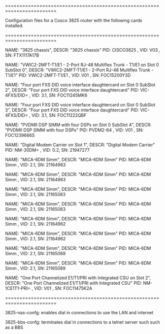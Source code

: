 ========================================================================

Configuration files for a Cosco 3825 router with the following
cards installed.

========================================================================

NAME: "3825 chassis", DESCR: "3825 chassis"
PID: CISCO3825         , VID: V03 , SN: FTX1117A17B

NAME: "VWIC2-2MFT-T1/E1 - 2-Port RJ-48 Multiflex Trunk - T1/E1 on Slot
0 SubSlot 0", DESCR: "VWIC2-2MFT-T1/E1 - 2-Port RJ-48 Multiflex Trunk -
T1/E1"
PID: VWIC2-2MFT-T1/E1  , VID: V01 , SN: FOC15200Y3D

NAME: "Four port FXS DID voice interface daughtercard on Slot 0 SubSlot
2", DESCR: "Four port FXS DID voice interface daughtercard"
PID: VIC-4FXS/DID=     , VID: 3.1, SN: FOC11245MK6

NAME: "Four port FXS DID voice interface daughtercard on Slot 0 SubSlot
3", DESCR: "Four port FXS DID voice interface daughtercard"
PID: VIC-4FXS/DID=     , VID: 3.1, SN: FOC11222QBF

NAME: "PVDMII DSP SIMM with four DSPs on Slot 0 SubSlot 4", DESCR:
"PVDMII DSP SIMM with four DSPs"
PID: PVDM2-64          , VID: V01 , SN: FOC1239666S

NAME: "Digital Modem Carrier on Slot 1", DESCR: "Digital Modem Carrier"
PID: NM-30DM=          , VID: 0.2, SN: 21947277

NAME: "MICA-6DM Simm", DESCR: "MICA-6DM Simm"
PID: MICA-6DM Simm     , VID: 2.1, SN: 21164963

NAME: "MICA-6DM Simm", DESCR: "MICA-6DM Simm"
PID: MICA-6DM Simm     , VID: 2.1, SN: 21164963

NAME: "MICA-6DM Simm", DESCR: "MICA-6DM Simm"
PID: MICA-6DM Simm     , VID: 2.1, SN: 21165083

NAME: "MICA-6DM Simm", DESCR: "MICA-6DM Simm"
PID: MICA-6DM Simm     , VID: 2.1, SN: 21165083

NAME: "MICA-6DM Simm", DESCR: "MICA-6DM Simm"
PID: MICA-6DM Simm     , VID: 2.1, SN: 21164962

NAME: "MICA-6DM Simm", DESCR: "MICA-6DM Simm"
PID: MICA-6DM Simm     , VID: 2.1, SN: 21164962

NAME: "MICA-6DM Simm", DESCR: "MICA-6DM Simm"
PID: MICA-6DM Simm     , VID: 2.1, SN: 21165089

NAME: "MICA-6DM Simm", DESCR: "MICA-6DM Simm"
PID: MICA-6DM Simm     , VID: 2.1, SN: 21165089

NAME: "One Port Channelized E1/T1/PRI with Integrated CSU on Slot 2",
DESCR: "One Port Channelized E1/T1/PRI with Integrated CSU"
PID: NM-1CE1T1-PRI=    , VID: V01 , SN: FOC11475K2A

========================================================================

3825-nas-confg: enables dial in connections to use the LAN and internet

3825-bbs-confg: terminates dial in connections to a telnet server such
                such as a BBS


